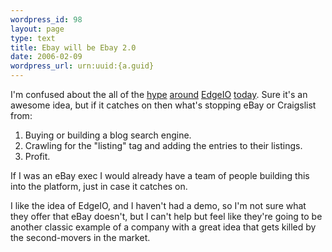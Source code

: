 ```yaml
--- 
wordpress_id: 98
layout: page
type: text
title: Ebay will be Ebay 2.0
date: 2006-02-09  
wordpress_url: urn:uuid:{a.guid}
---
```

<p>I'm confused about the all of the <a href="http://blogs.businessweek.com/the_thread/techbeat/archives/2006/02/edgeio_edges_ou.html" title="Edgeio Edges Toward Launch--and a Clash with E-Commerce Giants?">hype</a> <a href="http://scobleizer.wordpress.com/2006/02/09/edgeio-opens-new-era-in-blogging/" title="Edgeio opens new era in blogging">around</a> <a href="http://www.edgeio.com/" title="EdgeIO">EdgeIO</a> <a href="http://blogs.zdnet.com/BTL/?p=2565" title="Edgeio stakes out the listing tag">today</a>.  Sure it's an awesome idea, but if it catches on then what's stopping eBay or Craigslist from:</p>

<ol>
<li>Buying or building a blog search engine.</li>
<li>Crawling for the "listing" tag and adding the entries to their listings.</li>
<li>Profit.</li>
</ol>

<p>If I was an eBay exec I would already have a team of people building this into the platform, just in case it catches on.</p>

<p>I like the idea of EdgeIO, and I haven't had a demo, so I'm not sure what they offer that eBay doesn't, but I can't help but feel like they're going to be another classic example of a company with a great idea that gets killed by the second-movers in the market.</p>
